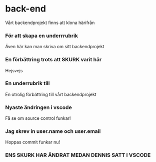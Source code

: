 # back-end
Vårt backendprojekt finns att klona härifrån
### För att skapa en underrrubrik
Även här kan man skriva om sitt backendprojekt
### En förbättring trots att SKURK varit här
Hejsvejs
### En underrubrik till
En otrolig förbättring till vårt backendprojekt
### Nyaste ändringen i vscode
Få se om source control funkar!
### Jag skrev in user.name och user.email
Hoppas commit funkar nu!
### ENS SKURK HAR ÄNDRAT MEDAN DENNIS SATT I VSCODE
